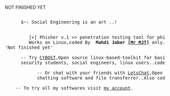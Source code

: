 NOT FINISHED YET

<pre> 
      $~: Social Engineering is an art ..!
      
      
         [+] Phisher v.1 >> penetration testing tool for phishing attacks,
         Works on Linux,coded By <b> Mahdi Jaber <a href="https://github.com/Mr6MJT">[Mr MJT]</a></b> only.
'Not finished yet'

      -- Try <a href="https://github.com/Mr6MJT/CYBOST">CYBOST</a>,Open source linux-based-toolkit for basic cyber 
      security students, social engineers, linux users..coded by <a href="https://github.com/Mr6MJT">Mr MJT</a>
    
            -- Or chat with your friends with <a href="https://github.com/Mr6MJT/LetsChat">LetsChat</a>,Open source 
            chatting software and file transferrer..Also coded by <a href="https://github.com/Mr6MJT">Mr MJT</a>
          
    -- To try all my softwares visit <a href="https://github.com/Mr6MJT">my account</a>.
</pre>
